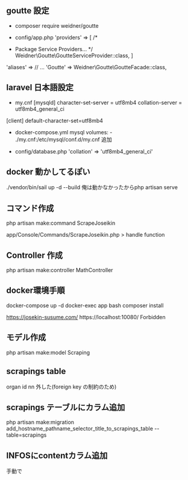 ## goutte 設定
- composer require weidner/goutte

- config/app.php
 'providers' => [
/*
* Package Service Providers...
*/
    Weidner\Goutte\GoutteServiceProvider::class,
 ]

'aliases' => 
    // ...
    'Goutte' => Weidner\Goutte\GoutteFacade::class,


## laravel 日本語設定
- my.cnf
[mysqld]
character-set-server = utf8mb4
collation-server = utf8mb4_general_ci

[client]
default-character-set=utf8mb4

- docker-compose.yml
mysql
    volumes:
        - ./my.cnf:/etc/mysql/conf.d/my.cnf 追加

- config/database.php
'collation' => 'utf8mb4_general_ci'


## docker 動かしてるぽい
./vendor/bin/sail up -d --build
俺は動かなかったからphp artisan serve

## コマンド作成
php artisan make:command ScrapeJoseikin

app/Console/Commands/ScrapeJoseikin.php > handle function


## Controller 作成
php artisan make:controller MathController

## docker環境手順
docker-compose up -d
docker-exec app bash
composer install

https://josekin-susume.com/ 
https://localhost:10080/
Forbidden


## モデル作成
php artisan make:model Scraping

## scrapings table
organ id nn 外した(foreign key の制約のため)


## scrapings テーブルにカラム追加
php artisan make:migration add_hostname_pathname_selector_title_to_scrapings_table --table=scrapings

## INFOSにcontentカラム追加
手動で

